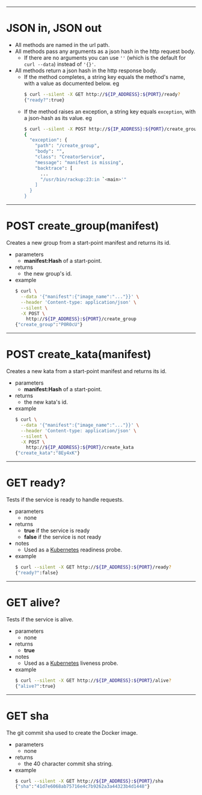 
- - - -
# JSON in, JSON out
  * All methods are named in the url path.
  * All methods pass any arguments as a json hash in the http request body.
    * If there are no arguments you can use ```''``` (which is the default
      for ```curl --data```) instead of ```'{}'```.
  * All methods return a json hash in the http response body.
    * If the method completes, a string key equals the method's name, with
      a value as documented below. eg
      ```bash
      $ curl --silent -X GET http://${IP_ADDRESS}:${PORT}/ready?
      {"ready?":true}
      ```
    * If the method raises an exception, a string key equals ```exception```, with
      a json-hash as its value. eg
      ```bash
      $ curl --silent -X POST http://${IP_ADDRESS}:${PORT}/create_group | jq      
      {
        "exception": {
          "path": "/create_group",
          "body": "",
          "class": "CreatorService",
          "message": "manifest is missing",
          "backtrace": [
            ...
            "/usr/bin/rackup:23:in `<main>'"
          ]
        }
      }
      ```

- - - -
# POST create_group(manifest)
Creates a new group from a start-point manifest and returns its id.
- parameters
  * **manifest:Hash** of a start-point.
- returns
  * the new group's id.
- example
  ```bash
  $ curl \
    --data '{"manifest":{"image_name":"..."}}' \
    --header 'Content-type: application/json' \
    --silent \
    -X POST \
      http://${IP_ADDRESS}:${PORT}/create_group
  {"create_group":"P0R0cU"}
  ```

- - - -
# POST create_kata(manifest)
Creates a new kata from a start-point manifest and returns its id.
- parameters
  * **manifest:Hash** of a start-point.
- returns
  * the new kata's id.
- example
  ```bash
  $ curl \
    --data '{"manifest":{"image_name":"..."}}' \
    --header 'Content-type: application/json' \
    --silent \
    -X POST \
      http://${IP_ADDRESS}:${PORT}/create_kata
  {"create_kata":"8Ey4xK"}
  ```

- - - -
# GET ready?
Tests if the service is ready to handle requests.
- parameters
  * none
- returns
  * **true** if the service is ready
  * **false** if the service is not ready
- notes
  * Used as a [Kubernetes](https://kubernetes.io/) readiness probe.
- example
  ```bash     
  $ curl --silent -X GET http://${IP_ADDRESS}:${PORT}/ready?
  {"ready?":false}
  ```

- - - -
# GET alive?
Tests if the service is alive.  
- parameters
  * none
- returns
  * **true**
- notes
  * Used as a [Kubernetes](https://kubernetes.io/) liveness probe.  
- example
  ```bash     
  $ curl --silent -X GET http://${IP_ADDRESS}:${PORT}/alive?
  {"alive?":true}
  ```

- - - -
# GET sha
The git commit sha used to create the Docker image.
- parameters
  * none
- returns
  * the 40 character commit sha string.
- example
  ```bash     
  $ curl --silent -X GET http://${IP_ADDRESS}:${PORT}/sha
  {"sha":"41d7e6068ab75716e4c7b9262a3a44323b4d1448"}
  ```
